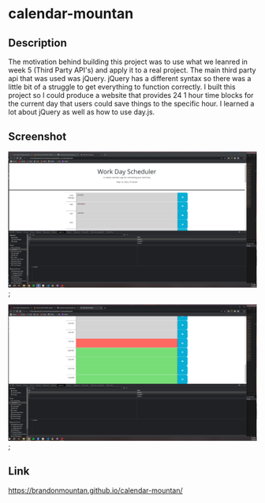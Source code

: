 # calendar-mountan

## Description

The motivation behind building this project was to use what we leanred in week 5 (Third Party API's) and apply it to a real project. The main third party api that was used was jQuery. jQuery has a different syntax so there was a little bit of a struggle to get everything to function correctly. I built this project so I could produce a website that provides 24 1 hour time blocks for the current day that users could save things to the specific hour. I learned a lot about jQuery as well as how to use day.js.

## Screenshot

![screenshot page 1](/Assets/images/project5img1.PNG);

![screenshot page 1](/Assets/images/project5img2.PNG);


## Link

https://brandonmountan.github.io/calendar-mountan/